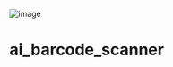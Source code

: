 ![image](https://github.com/Eshonxodjayev/ai_barcode_scanner/assets/93433600/a8323274-294b-4547-aed0-df057e8f6929)



# ai_barcode_scanner
